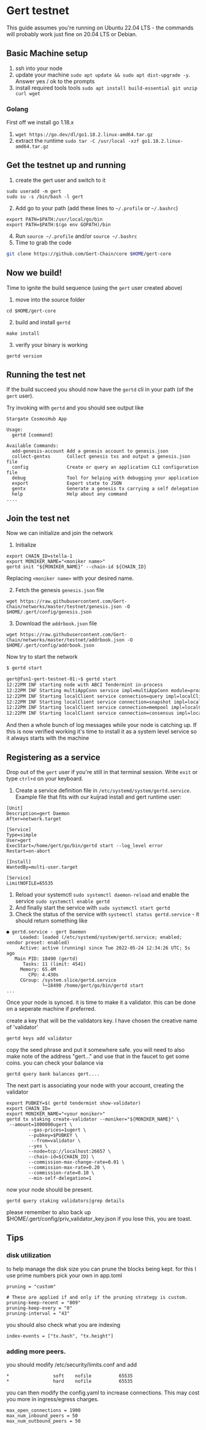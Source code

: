 # Gert testnet

This guide assumes you're running on Ubuntu 22.04 LTS - the commands will probably work just fine on 20.04 LTS or Debian.

## Basic Machine setup

1. ssh into your node
2. update your machine `sudo apt update && sudo apt dist-upgrade -y`. Answer yes / ok to the prompts
3. install required tools tools `sudo apt install build-essential git unzip curl wget`

### Golang

First off we install go 1.18.x
1. `wget https://go.dev/dl/go1.18.2.linux-amd64.tar.gz`
2. extract the runtime `sudo tar -C /usr/local -xzf go1.18.2.linux-amd64.tar.gz`

## Get the testnet up and running

1. create the gert user and switch to it
```
sudo useradd -m gert
sudo su -s /bin/bash -l gert
```
2. Add go to your path (add these lines to `~/.profile` or `~/.bashrc`)
```
export PATH=$PATH:/usr/local/go/bin
export PATH=$PATH:$(go env GOPATH)/bin
```
4. Run `source ~/.profile` and/or `source ~/.bashrc`
3. Time to grab the code
```bash
git clone https://github.com/Gert-Chain/core $HOME/gert-core
```

## Now we build!

Time to ignite the build sequence (using the `gert` user created above)

1. move into the source folder 
```
cd $HOME/gert-core
```
2. build and install `gertd`
```
make install
```
3. verify your binary is working
```
gertd version
```

## Running the test net

If the build succeed you should now have the `gertd` cli in your path (of the `gert` user).

Try invoking with `gertd` and you should see output like

```
Stargate CosmosHub App

Usage:
  gertd [command]

Available Commands:
  add-genesis-account Add a genesis account to genesis.json
  collect-gentxs      Collect genesis txs and output a genesis.json file
  config              Create or query an application CLI configuration file
  debug               Tool for helping with debugging your application
  export              Export state to JSON
  gentx               Generate a genesis tx carrying a self delegation
  help                Help about any command
....
```

## Join the test net

Now we can initialize and join the network

1. Initialize

```
export CHAIN_ID=stella-1
export MONIKER_NAME="<moniker name>"
gertd init "${MONIKER_NAME}" --chain-id ${CHAIN_ID}
```

Replacing `<moniker name>` with your desired name.

2. Fetch the genesis `genesis.json` file

```
wget https://raw.githubusercontent.com/Gert-Chain/networks/master/testnet/genesis.json -O $HOME/.gert/config/genesis.json
```
3. Download the `addrbook.json` file

```
wget https://raw.githubusercontent.com/Gert-Chain/networks/master/testnet/addrbook.json -O $HOME/.gert/config/addrbook.json
```

Now try to start the network

```bash
$ gertd start

gert@fsn1-gert-testnet-01:~$ gertd start
12:22PM INF starting node with ABCI Tendermint in-process
12:22PM INF Starting multiAppConn service impl=multiAppConn module=proxy
12:22PM INF Starting localClient service connection=query impl=localClient module=abci-client
12:22PM INF Starting localClient service connection=snapshot impl=localClient module=abci-client
12:22PM INF Starting localClient service connection=mempool impl=localClient module=abci-client
12:22PM INF Starting localClient service connection=consensus impl=localClient module=abci-client
```

And then a whole bunch of log messages while your node is catching up. If this is now verified working it's time to install it as a system level service so it always starts with the machine

## Registering as a service

Drop out of the `gert` user if you're still in that terminal session. Write `exit` or type `ctrl+d` on your keyboard.

1. Create a service definition file in `/etc/systemd/system/gertd.service`. Example file that fits with our kuijrad install and gert runtime user:

```
[Unit]
Description=gert Daemon
After=network.target

[Service]
Type=simple
User=gert
ExecStart=/home/gert/go/bin/gertd start --log_level error 
Restart=on-abort

[Install]
WantedBy=multi-user.target

[Service]
LimitNOFILE=65535  
```

1. Reload your systemctl `sudo systemctl daemon-reload` and enable the service `sudo systemctl enable gertd`
2. And finally start the service with `sudo systemctl start gertd`
3. Check the status of the service with `systemctl status gertd.service` - it should return something like

```
● gertd.service - gert Daemon
     Loaded: loaded (/etc/systemd/system/gertd.service; enabled; vendor preset: enabled)
     Active: active (running) since Tue 2022-05-24 12:34:26 UTC; 5s ago
   Main PID: 18490 (gertd)
      Tasks: 11 (limit: 4541)
     Memory: 65.4M
        CPU: 4.430s
     CGroup: /system.slice/gertd.service
             └─18490 /home/gert/go/bin/gertd start
...
```

Once your node is synced. it is time to make it a validator.
this can be done on a seperate machine if preferred.

create a key that will be the validators key. I have chosen the creative name of 'validator'
```
gertd keys add validator
```
copy the seed phrase and put it somewhere safe.
you will need to also make note of the address "gert..." and use that in the faucet to get some coins.
you can check your balance via
```
gertd query bank balances gert....
```

The next part is associating your node with your account, creating the validator
```
export PUBKEY=$( gertd tendermint show-validator)
export CHAIN_ID=
export MONIKER_NAME="<your moniker>"
gertd tx staking create-validator --moniker="${MONIKER_NAME}" \
 --amount=1000000ugert \
        --gas-prices=1ugert \
        --pubkey=$PUBKEY \
         --from=validator \
        --yes \
        --node=tcp://localhost:26657 \
        --chain-id=${CHAIN_ID} \
        --commission-max-change-rate=0.01 \
        --commission-max-rate=0.20 \
        --commission-rate=0.10 \
        --min-self-delegation=1
```
now your node should be present. 
```
gertd query staking validators|grep details
```
please remember to also back up  $HOME/.gert/config/priv_validator_key.json
if you lose this, you are toast.


## Tips
### disk utilization
to help manage the disk size you can prune the blocks being kept. for this I use prime numbers pick your own 
in app.toml
```
pruning = "custom"

# These are applied if and only if the pruning strategy is custom.
pruning-keep-recent = "809"
pruning-keep-every = "0"
pruning-interval = "43"
```
you should also check what you are indexing
```
index-events = ["tx.hash", "tx.height"]
```
### adding more peers.
you should modify /etc/security/limits.conf 
and add
```
*                soft    nofile          65535
*                hard    nofile          65535
```
you can then modify the config.yaml to increase connections. This may cost you more in ingress/egress charges.
```
max_open_connections = 1900
max_num_inbound_peers = 50
max_num_outbound_peers = 50
```
